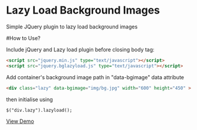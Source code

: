 # Lazy Load Background Images
Simple JQuery plugin to lazy load background images

#How to Use?

Include jQuery and Lazy load plugin before closing body tag:

```html
<script src="jquery.min.js" type="text/javascript"></script>
<script src="jquery.bglazyload.js" type="text/javascript"></script>
```

Add container's background image path in "data-bgimage" data attribute

```html
<div class="lazy" data-bgimage="img/bg.jpg" width="600" height="450" >
```
then initialise using

```html
$("div.lazy").lazyload();
```
<a href='http://vineetgarg90.github.io/lazy-load-images/' target='_blank'>View Demo</a>
